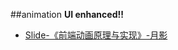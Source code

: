 ##animation
**UI enhanced!!**

+ [Slide-《前端动画原理与实现》-月影](http://matrix.h5jun.com/slide/show?id=117#/)